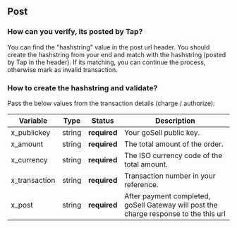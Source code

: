## Post

### How can you verify, its posted by Tap?

You can find the "hashstring" value in the post url header. You should create the hashstring from your end and match with the hashstring (posted by Tap in the header). If its matching, you can continue the process, otherwise mark as invalid transaction.

### How to create the hashstring and validate?

Pass the below values from the transaction details (charge / authorize):

| Variable | Type  | Status  | Description	 | 
| ------------- | ------------- | ------------- | ------------- |
| x_publickey | string  | **required**  | Your goSell public key. |
| x_amount | string  | **required**  | The total amount of the order. | 
| x_currency | string  | **required**  | The ISO currency code of the total amount. | 
| x_transaction | string  | **required**  | Transaction number in your reference. | 
| x_post | string  | **required**  | After payment completed, goSell Gateway will post the charge response to the this url | 
